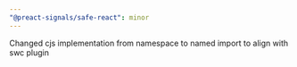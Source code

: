 ```yaml
---
"@preact-signals/safe-react": minor
---
```


Changed cjs implementation from namespace to named import to align with swc plugin
